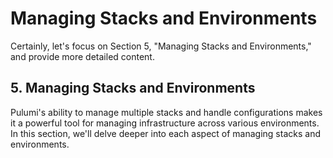 # Managing Stacks and Environments

Certainly, let's focus on Section 5, "Managing Stacks and Environments," and provide more detailed content.

## 5. Managing Stacks and Environments

Pulumi's ability to manage multiple stacks and handle configurations makes it a powerful tool for managing infrastructure across various environments. In this section, we'll delve deeper into each aspect of managing stacks and environments.
